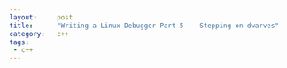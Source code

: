 ```yaml
---
layout:     post
title:      "Writing a Linux Debugger Part 5 -- Stepping on dwarves"
category:   c++
tags:
 - c++
---
```


